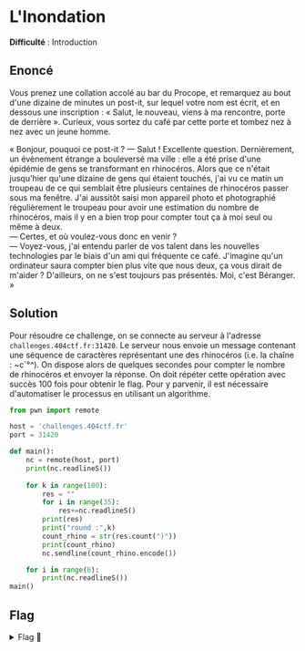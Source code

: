 # L'Inondation

**Difficulté** : Introduction

## Enoncé

Vous prenez une collation accolé au bar du Procope, et remarquez au bout d'une dizaine de minutes un post-it, sur lequel votre nom est écrit, et en dessous une inscription : « Salut, le nouveau, viens à ma rencontre, porte de derrière ».
Curieux, vous sortez du café par cette porte et tombez nez à nez avec un jeune homme.

« Bonjour, pouquoi ce post-it ?
— Salut ! Excellente question. Dernièrement, un évènement étrange a bouleversé ma ville : elle a été prise d'une épidémie de gens se transformant en rhinocéros. Alors que ce n'était jusqu'hier qu'une dizaine de gens qui étaient touchés, j'ai vu ce matin un troupeau de ce qui semblait être plusieurs centaines de rhinocéros passer sous ma fenêtre. J'ai aussitôt saisi mon appareil photo et photographié régulièrement le troupeau pour avoir une estimation du nombre de rhinocéros, mais il y en a bien trop pour compter tout ça à moi seul ou même à deux.   
— Certes, et où voulez-vous donc en venir ?   
— Voyez-vous, j'ai entendu parler de vos talent dans les nouvelles technologies par le biais d'un ami qui fréquente ce café. J'imagine qu'un ordinateur saura compter bien plus vite que nous deux, ça vous dirait de m'aider ? D'ailleurs, on ne s'est toujours pas présentés. Moi, c'est Béranger. »

## Solution

Pour résoudre ce challenge, on se connecte au serveur à l'adresse `challenges.404ctf.fr:31420`. Le serveur nous envoie un message contenant une séquence de caractères représentant une des rhinocéros (i.e. la chaîne : ~c`°^). On dispose alors de quelques secondes pour compter le nombre de rhinocéros et envoyer la réponse. On doit répéter cette opération avec succès 100 fois pour obtenir le flag. Pour y parvenir, il est nécessaire d'automatiser le processus en utilisant un algorithme.


``` python
from pwn import remote

host = 'challenges.404ctf.fr'
port = 31420

def main():
    nc = remote(host, port)
    print(nc.readlineS())
    
    for k in range(100):
        res = ""
        for i in range(35):
            res+=nc.readlineS()
        print(res)
        print("round :",k)
        count_rhino = str(res.count(")"))
        print(count_rhino)
        nc.sendline(count_rhino.encode())

    for i in range(6):
        print(nc.readlineS())
main()
```


## Flag

<details>
<summary> Flag 🚩</summary>

```
404CTF{4h,_l3s_P0uvo1rs_d3_l'iNforM4tiqu3!}
```
